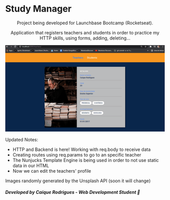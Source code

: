# Study Manager

<div style="text-align: center">
Project being developed for Launchbase Bootcamp (Rocketseat).

Application that registers teachers and students in order to practice my HTTP skills, using forms, adding, deleting...

<img src="./public/assets/functionalities.gif">
</div>

Updated Notes: 
- HTTP and Backend is here! Working with req.body to receive data
- Creating routes using req.params to go to an specific teacher
- The Nunjucks Template Engine is being used in order to not use static data in our HTML
- Now we can edit the teachers' profile


Images randomly generated by the Unsplash API (soon it will change)


##### Developed by Caíque Rodrigues - Web Development Student :tada: